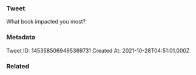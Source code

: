 ### Tweet
What book impacted you most?

### Metadata
Tweet ID: 1453585069495369731
Created At: 2021-10-28T04:51:01.000Z

### Related

